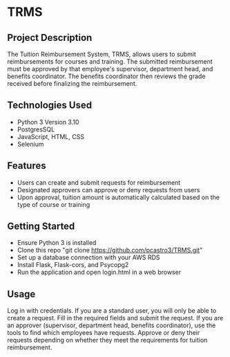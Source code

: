 # TRMS
## Project Description
The Tuition Reimbursement System, TRMS, allows users to submit reimbursements for courses and training. The submitted reimbursement must be approved by that employee's supervisor, department head, and benefits coordinator. The benefits coordinator then reviews the grade received before finalizing the reimbursement.
## Technologies Used
- Python 3 Version 3.10
- PostgresSQL
- JavaScript, HTML, CSS
- Selenium
## Features
- Users can create and submit requests for reimbursement
- Designated approvers can approve or deny requests from users
- Upon approval, tuition amount is automatically calculated based on the type of course or training
## Getting Started
- Ensure Python 3 is installed
- Clone this repo "git clone https://github.com/pcastro3/TRMS.git"
- Set up a database connection with your AWS RDS
- Install Flask, Flask-cors, and Psycopg2
- Run the application and open login.html in a web browser
## Usage
Log in with credentials. If you are a standard user, you will only be able to create a request. Fill in the required fields and submit the request. If you are an approver (supervisor, department head, benefits coordinator), use the tools to find which employees have requests. Approve or deny their requests depending on whether they meet the requirements for tuition reimbursement.
